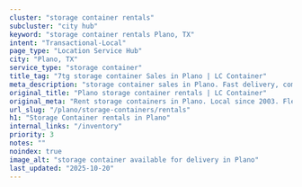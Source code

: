 ```yaml
---
cluster: "storage container rentals"
subcluster: "city hub"
keyword: "storage container rentals Plano, TX"
intent: "Transactional-Local"
page_type: "Location Service Hub"
city: "Plano, TX"
service_type: "storage container"
title_tag: "7tg storage container Sales in Plano | LC Container"
meta_description: "storage container sales in Plano. Fast delivery, competitive pricing. Serving storage containers area. Quote ID: QJU. Call (214) 524-4168 for your free quote today."
original_title: "Plano storage container rentals | LC Container"
original_meta: "Rent storage containers in Plano. Local since 2003. Flexible rental terms. Same-week delivery available. Get your free quote — call (214) 524-4168 today."
url_slug: "/plano/storage-containers/rentals"
h1: "Storage Container rentals in Plano"
internal_links: "/inventory"
priority: 3
notes: ""
noindex: true
image_alt: "storage container available for delivery in Plano"
last_updated: "2025-10-20"
---
```


<!-- TODO: Add unique city/inventory copy, images, and internal links here. -->
